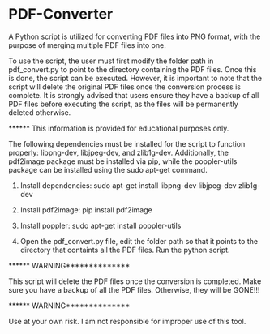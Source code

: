 # PDF-Converter

A Python script is utilized for converting PDF files into PNG format, with the purpose of merging multiple PDF files into one.

To use the script, the user must first modify the folder path in pdf_convert.py to point to the directory containing the PDF files. Once this is done, the script can be executed. However, it is important to note that the script will delete the original PDF files once the conversion process is complete. It is strongly advised that users ensure they have a backup of all PDF files before executing the script, as the files will be permanently deleted otherwise. 

****** This information is provided for educational purposes only.


The following dependencies must be installed for the script to function properly: libpng-dev, libjpeg-dev, and zlib1g-dev. Additionally, the pdf2image package must be installed via pip, while the poppler-utils package can be installed using the sudo apt-get command.

1. Install dependencies: sudo apt-get install libpng-dev libjpeg-dev zlib1g-dev

2. Install pdf2image: pip install pdf2image

3. Install poppler: sudo apt-get install poppler-utils

4. Open the pdf_convert.py file, edit the folder path so that it points to the directory that containts all the PDF files. Run the python script.

****** WARNING**************

This script will delete the PDF files once the conversion is completed. Make sure you have a backup of all the PDF files. Otherwise, they will be GONE!!!

****** WARNING**************


Use at your own risk. I am not responsible for improper use of this tool. 
